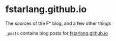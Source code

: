 # fstarlang.github.io
The sources of the F* blog, and a few other things

`_posts` contains blog posts for [fstarlang.github.io](https://fstarlang.github.io/)

